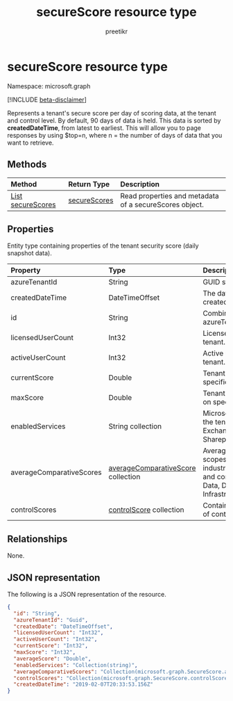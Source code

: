 ﻿---
title: "secureScore resource type"
description: "top=n, where n = the number of days of data that you want to retrieve. "
localization_priority: Normal
doc_type: resourcePageType
ms.prod: ""
author: "preetikr"
---

# secureScore resource type

Namespace: microsoft.graph

[!INCLUDE [beta-disclaimer](../../includes/beta-disclaimer.md)]

Represents a tenant's secure score per day of scoring data, at the tenant and control level. By default, 90 days of data is held. This data is sorted by **createdDateTime**, from latest to earliest. This will allow you to page responses by using $top=n, where n = the number of days of data that you want to retrieve.

## Methods

| Method                                           | Return Type                     | Description                                            |
| :----------------------------------------------- | :------------------------------ | :----------------------------------------------------- |
| [List secureScores](../api/securescores-list.md) | [secureScores](securescores.md) | Read properties and metadata of a secureScores object. |

## Properties

Entity type containing properties of the tenant security score (daily snapshot data).

| Property                 | Type                                                             | Description                                                                                                                                                                    |
| :----------------------- | :--------------------------------------------------------------- | :----------------------------------------------------------------------------------------------------------------------------------------------------------------------------- |
| azureTenantId            | String                                                           | GUID string for tenant ID.                                                                                                                                                     |
| createdDateTime          | DateTimeOffset                                                   | The date when the entity is created.                                                                                                                                           |
| id                       | String                                                           | Combination of azureTenantId_createdDateTime.                                                                                                                                  |
| licensedUserCount        | Int32                                                            | Licensed user count of the given tenant.                                                                                                                                       |
| activeUserCount          | Int32                                                            | Active user count of the given tenant.                                                                                                                                         |
| currentScore             | Double                                                           | Tenant current attained score on specified date.                                                                                                                               |
| maxScore                 | Double                                                           | Tenant maximum possible score on specified date.                                                                                                                               |
| enabledServices          | String collection                                                | Microsoft-provided services for the tenant (for example, Exchange online, Skype, Sharepoint).                                                                                  |
| averageComparativeScores | [averageComparativeScore](averagecomparativescore.md) collection | Average score by different scopes (for example, average by industry, average by seating) and control category (Identity, Data, Device, Apps, Infrastructure) within the scope. |
| controlScores            | [controlScore](controlscore.md) collection                       | Contains tenant scores for a set of controls.                                                                                                                                  |

## Relationships

None.

## JSON representation

The following is a JSON representation of the resource.

<!-- {
  "blockType": "resource",
  "optionalProperties": [

  ],
  "@odata.type": "microsoft.graph.secureScore"
}-->

```json
{
  "id": "String",
  "azureTenantId": "Guid",
  "createdDate": "DateTimeOffset",
  "licensedUserCount": "Int32",
  "activeUserCount": "Int32",
  "currentScore": "Int32",
  "maxScore": "Int32",
  "averageScore": "Double",
  "enabledServices": "Collection(string)",
  "averageComparativeScores": "Collection(microsoft.graph.SecureScore.averageComparativeScores)",
  "controlScores": "Collection(microsoft.graph.SecureScore.controlScores)",
  "createdDateTime": "2019-02-07T20:33:53.156Z"
}

```

<!--
{
  "type": "#page.annotation",
  "description": "secureScores resource",
  "keywords": "",
  "section": "documentation",
  "tocPath": "",
  "suppressions": []
}
-->
